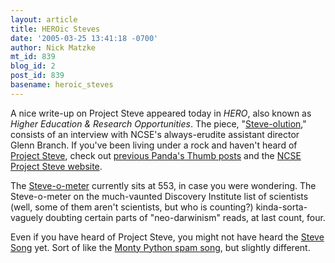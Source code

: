```yaml
---
layout: article
title: HEROic Steves
date: '2005-03-25 13:41:18 -0700'
author: Nick Matzke
mt_id: 839
blog_id: 2
post_id: 839
basename: heroic_steves
---
```

A nice write-up on Project Steve appeared today in _HERO_, also known as _Higher Education & Research Opportunities_.  The piece, "[Steve-olution](http://www.hero.ac.uk/sites/hero/uk/inside_he/steve_olution.cfm)," consists of an interview with NCSE's always-erudite assistant director Glenn Branch.  If you've been living under a rock and haven't heard of [Project Steve](http://www.ncseweb.org/article.asp?category=18), check out [previous Panda's Thumb posts](http://www.google.com/search?sourceid=mozclient&amp;ie=utf-8&amp;oe=utf-8&amp;q=site:www.pandasthumb.org+project+steve) and the [NCSE Project Steve website](http://www.ncseweb.org/article.asp?category=18).

The [Steve-o-meter](http://www.ncseweb.org/resources/articles/5945_the_faqs_2_16_2003.asp) currently sits at 553, in case you were wondering.  The Steve-o-meter on the much-vaunted Discovery Institute list of scientists (well, some of them aren't scientists, but who is counting?) kinda-sorta-vaguely doubting certain parts of "neo-darwinism" reads, at last count, four.

Even if you have heard of Project Steve, you might not have heard the [Steve Song](http://www.ncseweb.org/resources/articles/8860_the_steve_song__3_15_2005.asp) yet.   Sort of like the [Monty Python spam song](http://www.google.com/search?sourceid=mozclient&amp;ie=utf-8&amp;oe=utf-8&amp;q=spam+song), but slightly different.
